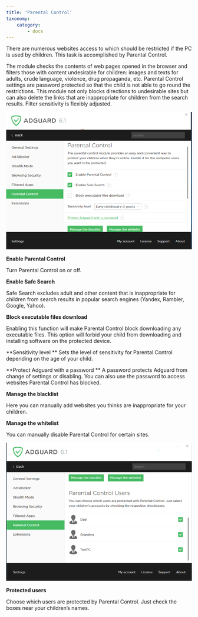 ```yaml
---
title: 'Parental Control'
taxonomy:
    category:
        - docs
---
```


There are numerous websites access to which should be restricted if the PC is used by children. This task is accomplished by Parental Control.

The module checks the contents of web pages opened in the browser and filters those with content undesirable for children: images and texts for adults, crude language, violence, drug propaganda, etc. Parental Control settings are password protected so that the child is not able to go round the restrictions. This module not only blocks directions to undesirable sites but can also delete the links that are inappropriate for children from the search results. Filter sensitivity is flexibly adjusted. 


![](win10-04.png)

**Enable Parental Control**

Turn Parental Control on or off.

**Enable Safe Search**

Safe Search excludes adult and other content that is inappropriate for children from search results in popular search engines (Yandex, Rambler, Google, Yahoo).

**Block executable files download**

Enabling this function will make Parental Control block downloading any executable files. This option will forbid your child from downloading and installing software on the protected device.

**Sensitivity level
**
Sets the level of sensitivity for Parental Control depending on the age of your child.

**Protect Adguard with a password
**
A password protects Adguard from change of settings or disabling. You can also use the password to access websites Parental Control has blocked.

**Manage the blacklist**

Here you can manually add websites you thinks are inappropriate for your children.

**Manage the whitelist**

You can manually disable Parental Control for certain sites.

![](win10_parental.png)

**Protected users**

Choose which users are protected by Parental Control. Just check the boxes near your children’s names.
